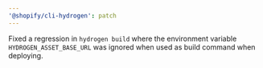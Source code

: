 ```yaml
---
'@shopify/cli-hydrogen': patch
---
```


Fixed a regression in `hydrogen build` where the environment variable `HYDROGEN_ASSET_BASE_URL` was ignored when used as build command when deploying.
